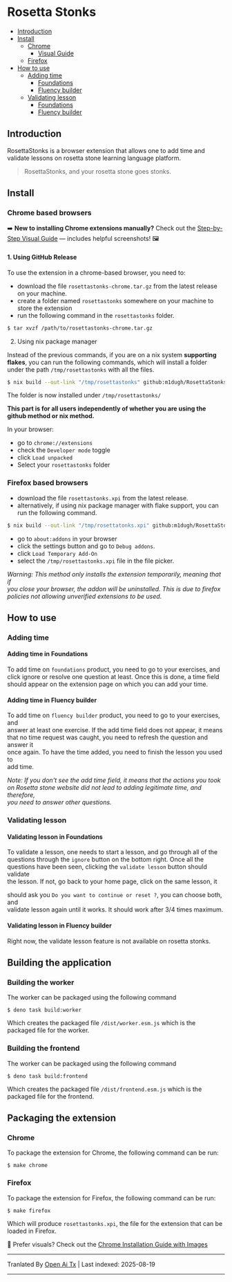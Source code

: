 # Rosetta Stonks

- [Introduction](#introduction)
- [Install](#install)
  - [Chrome](#chrome-based-browsers)
    - [Visual Guide](#chrome-based-browsers)
  - [Firefox](#firefox-based-browsers)
- [How to use](#how-to-use)
  - [Adding time](#adding-time)
    - [Foundations](#adding-time-in-foundations)
    - [Fluency builder](#adding-time-in-fluency-builder)
  - [Validating lesson](#validating-lesson)
    - [Foundations](#validating-lesson-in-foundations)
    - [Fluency builder](#validating-lesson-in-fluency-builder)

## Introduction

RosettaStonks is a browser extension that allows one to add time and validate
lessons on rosetta stone learning language platform.

> RosettaStonks, and your rosetta stone goes stonks.

## Install

### Chrome based browsers

➡️ **New to installing Chrome extensions manually?** Check out the [Step-by-Step Visual Guide](https://raw.githubusercontent.com/m1dugh/RosettaStonks/master/INSTALL_GUI.md) — includes helpful screenshots! 🖼️

#### 1. Using GitHub Release

To use the extension in a chrome-based browser, you need to:

- download the file `rosettastonks-chrome.tar.gz` from the latest release on
  your machine.
- create a folder named `rosettastonks` somewhere on your machine to store the
  extension
- run the following command in the `rosettastonks` folder.

```bash
$ tar xvzf /path/to/rosettastonks-chrome.tar.gz
```

2. Using nix package manager

Instead of the previous commands, if you are on a nix system **supporting
flakes**, you can run the following commands, which will install a folder
under the path `/tmp/rosettastonks` with all the files.

```bash
$ nix build --out-link "/tmp/rosettastonks" github:m1dugh/RosettaStonks#chrome
```

The folder is now installed under `/tmp/rosettastonks/`

**This part is for all users independently of whether you are using the github method
or nix method.**

In your browser:

- go to `chrome://extensions`
- check the `Developer mode` toggle
- click `Load unpacked`
- Select your `rosettastonks` folder

### Firefox based browsers

- download the file `rosettastonks.xpi` from the latest release.
- alternatively, if using nix package manager with flake support, you can run
  the following command.

```bash
$ nix build --out-link "/tmp/rosettatonks.xpi" github:m1dugh/RosettaStonks#mozilla
```
- go to `about:addons` in your browser  
- click the settings button and go to `Debug addons`.  
- click `Load Temporary Add-On`  
- select the `/tmp/rosettastonks.xpi` file in the file picker.  

_Warning: This method only installs the extension temporarily, meaning that if  
you close your browser, the addon will be uninstalled. This is due to firefox  
policies not allowing unverified extensions to be used._  

## How to use  

### Adding time  

#### Adding time in Foundations  

To add time on `foundations` product, you need to go to your exercises, and  
click ignore or resolve one question at least. Once this is done, a time field  
should appear on the extension page on which you can add your time.  

#### Adding time in Fluency builder  

To add time on `fluency builder` product, you need to go to your exercises, and  
answer at least one exercise. If the add time field does not appear, it means  
that no time request was caught, you need to refresh the question and answer it  
once again. To have the time added, you need to finish the lesson you used to  
add time.  

_Note: If you don't see the add time field, it means that the actions you took  
on Rosetta stone website did not lead to adding legitimate time, and therefore,  
you need to answer other questions._  

### Validating lesson  

#### Validating lesson in Foundations  

To validate a lesson, one needs to start a lesson, and go through all of the  
questions through the `ignore` button on the bottom right. Once all the  
questions have been seen, clicking the `validate lesson` button should validate  
the lesson. If not, go back to your home page, click on the same lesson, it

should ask you `Do you want to continue or reset ?`, you can choose both, and  
validate lesson again until it works. It should work after 3/4 times maximum.  

#### Validating lesson in Fluency builder  

Right now, the validate lesson feature is not available on rosetta stonks.  

## Building the application  

### Building the worker  

The worker can be packaged using the following command  

```
$ deno task build:worker
```

Which creates the packaged file `/dist/worker.esm.js` which is the packaged
file for the worker.

### Building the frontend

The worker can be packaged using the following command

```
$ deno task build:frontend
```

Which creates the packaged file `/dist/frontend.esm.js` which is the packaged
file for the frontend.

## Packaging the extension

### Chrome

To package the extension for Chrome, the following command can be run:

```
$ make chrome
```

### Firefox

To package the extension for Firefox, the following command can be run:

```
$ make firefox
```

Which will produce `rosettastonks.xpi`, the file for the extension that can be
loaded in Firefox.

📸 Prefer visuals? Check out the [Chrome Installation Guide with Images](https://raw.githubusercontent.com/m1dugh/RosettaStonks/master/INSTALL_GUI.md)

---

Tranlated By [Open Ai Tx](https://github.com/OpenAiTx/OpenAiTx) | Last indexed: 2025-08-19

---